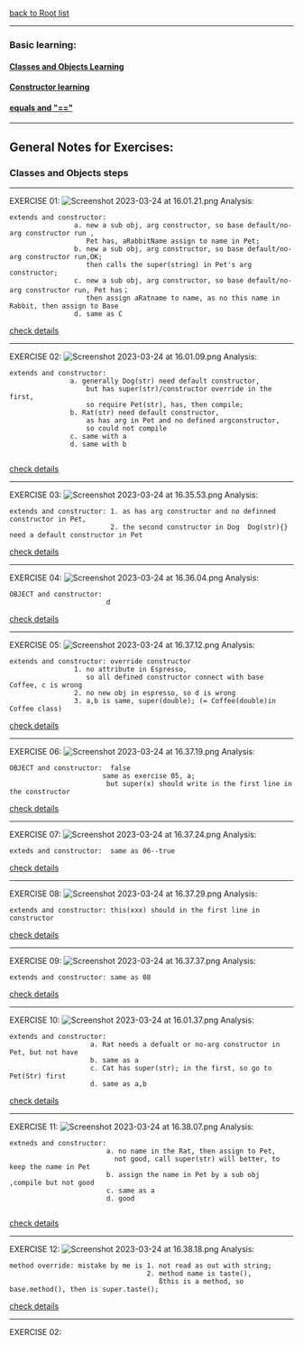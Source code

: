 
[back to Root list](https://github.com/TerryTxx/CS-Diary/blob/master/Java-OBJ/object-general.md)


---

### Basic learning:
#### [Classes and Objects Learning](https://github.com/TerryTxx/CS-Diary/blob/master/Java-OBJ/classandObj.md)
#### [Constructor learning](https://github.com/TerryTxx/CS-Diary/blob/master/Java-OBJ/general02.md)
#### [equals and "=="](https://github.com/TerryTxx/CS-Diary/blob/master/Java-OBJ/intermediate02.md)

---
## General Notes for Exercises:
### Classes and Objects steps

----

EXERCISE 01:
![Screenshot 2023-03-24 at 16.01.21.png](screen02%2FScreenshot%202023-03-24%20at%2016.01.21.png)
Analysis:
```
extends and constructor:
                a. new a sub obj, arg constructor, so base default/no-arg constructor run ,
                   Pet has, aRabbitName assign to name in Pet;
                b. new a sub obj, arg constructor, so base default/no-arg constructor run,OK;
                   then calls the super(string) in Pet's arg constructor;
                c. new a sub obj, arg constructor, so base default/no-arg constructor run, Pet has；
                   then assign aRatname to name, as no this name in Rabbit, then assign to Base
                d. same as C
```
[check details](#classes-and-objects-steps)

---
EXERCISE 02:
![Screenshot 2023-03-24 at 16.01.09.png](screen02%2FScreenshot%202023-03-24%20at%2016.01.09.png)
Analysis:
```
extends and constructor:
               a. generally Dog(str) need default constructor, 
                   but has super(str)/constructor override in the first, 
                   so require Pet(str), has, then compile;
               b. Rat(str) need default constructor, 
                   as has arg in Pet and no defined argconstructor, 
                   so could not compile
               c. same with a
               d. same with b
               
```
[check details](#classes-and-objects-steps)

---
EXERCISE 03:
![Screenshot 2023-03-24 at 16.35.53.png](screen02%2FScreenshot%202023-03-24%20at%2016.35.53.png)
Analysis:
```
extends and constructor: 1. as has arg constructor and no definned constructor in Pet,
                         2. the second constructor in Dog  Dog(str){} need a default constructor in Pet 

```
[check details](#classes-and-objects-steps)

---
EXERCISE 04:
![Screenshot 2023-03-24 at 16.36.04.png](screen02%2FScreenshot%202023-03-24%20at%2016.36.04.png)
Analysis:
```
OBJECT and constructor:
                        d
```
[check details](#classes-and-objects-steps)

---
EXERCISE 05:
![Screenshot 2023-03-24 at 16.37.12.png](screen02%2FScreenshot%202023-03-24%20at%2016.37.12.png)
Analysis:
```
extends and constructor: override constructor
                1. no attribute in Espresso, 
                   so all defined constructor connect with base Coffee, c is wrong
                2. no new obj in espresso, so d is wrong
                3. a,b is same, super(double); (= Coffee(double)in Coffee class)
```
[check details](#classes-and-objects-steps)

---
EXERCISE 06:
![Screenshot 2023-03-24 at 16.37.19.png](screen02%2FScreenshot%202023-03-24%20at%2016.37.19.png)
Analysis:
```
OBJECT and constructor:  false
                       same as exercise 05, a;  
                        but super(x) should write in the first line in the constructor
```
[check details](#classes-and-objects-steps)

---
EXERCISE 07:
![Screenshot 2023-03-24 at 16.37.24.png](screen02%2FScreenshot%202023-03-24%20at%2016.37.24.png)
Analysis:
```
exteds and constructor:  same as 06--true
```
[check details](#classes-and-objects-steps)

---

EXERCISE 08:
![Screenshot 2023-03-24 at 16.37.29.png](screen02%2FScreenshot%202023-03-24%20at%2016.37.29.png)
Analysis:
```
extends and constructor: this(xxx) should in the first line in constructor
```
[check details](#classes-and-objects-steps)


---
EXERCISE 09:
![Screenshot 2023-03-24 at 16.37.37.png](screen02%2FScreenshot%202023-03-24%20at%2016.37.37.png)
Analysis:
```
extends and constructor: same as 08
```
[check details](#classes-and-objects-steps)

---
EXERCISE 10:
![Screenshot 2023-03-24 at 16.01.37.png](screen02%2FScreenshot%202023-03-24%20at%2016.01.37.png)
Analysis:
```
extends and constructor:  
                    a. Rat needs a defualt or no-arg constructor in Pet, but not have
                    b. same as a
                    c. Cat has super(str); in the first, so go to Pet(Str) first
                    d. same as a,b
```

[check details](#classes-and-objects-steps)



---
EXERCISE 11:
![Screenshot 2023-03-24 at 16.38.07.png](screen02%2FScreenshot%202023-03-24%20at%2016.38.07.png)
Analysis:
```
extneds and constructor:
                        a. no name in the Rat, then assign to Pet, 
                          not good, call super(str) will better, to keep the name in Pet
                        b. assign the name in Pet by a sub obj ,compile but not good
                        c. same as a
                        d. good
                
```
[check details](#classes-and-objects-steps)

---
EXERCISE 12:
![Screenshot 2023-03-24 at 16.38.18.png](screen02%2FScreenshot%202023-03-24%20at%2016.38.18.png)
Analysis:
```
method override: mistake by me is 1. not read as out with string;
                                  2. method name is taste(), 
                                     ßthis is a method, so base.method(), then is super.taste();
```
[check details](#classes-and-objects-steps)

---
EXERCISE 02: